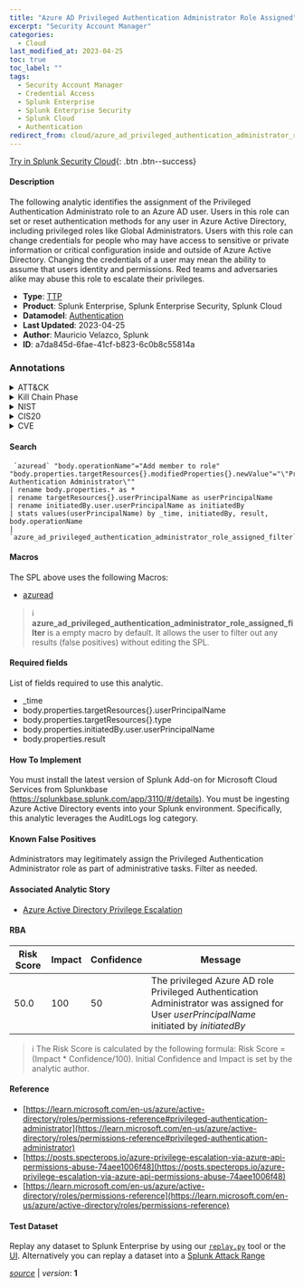 ```yaml
---
title: "Azure AD Privileged Authentication Administrator Role Assigned"
excerpt: "Security Account Manager"
categories:
  - Cloud
last_modified_at: 2023-04-25
toc: true
toc_label: ""
tags:
  - Security Account Manager
  - Credential Access
  - Splunk Enterprise
  - Splunk Enterprise Security
  - Splunk Cloud
  - Authentication
redirect_from: cloud/azure_ad_privileged_authentication_administrator_role_assigned/
---
```




[Try in Splunk Security Cloud](https://www.splunk.com/en_us/cyber-security.html){: .btn .btn--success}

#### Description

The following analytic identifies the assignment of the Privileged Authentication Administrato role to an Azure AD user. Users in this role can set or reset authentication methods for any user in Azure Active Directory, including privileged roles like Global Administrators. Users with this role can change credentials for people who may have access to sensitive or private information or critical configuration inside and outside of Azure Active Directory. Changing the credentials of a user may mean the ability to assume that users identity and permissions. Red teams and adversaries alike may abuse this role to escalate their privileges.

- **Type**: [TTP](https://github.com/splunk/security_content/wiki/Detection-Analytic-Types)
- **Product**: Splunk Enterprise, Splunk Enterprise Security, Splunk Cloud
- **Datamodel**: [Authentication](https://docs.splunk.com/Documentation/CIM/latest/User/Authentication)
- **Last Updated**: 2023-04-25
- **Author**: Mauricio Velazco, Splunk
- **ID**: a7da845d-6fae-41cf-b823-6c0b8c55814a

### Annotations
<details>
  <summary>ATT&CK</summary>

<div markdown="1">

#### [ATT&CK](https://attack.mitre.org/)

| ID          | Technique   | Tactic         |
| ----------- | ----------- |--------------- |
| [T1003.002](https://attack.mitre.org/techniques/T1003/002/) | Security Account Manager | Credential Access |

</div>
</details>


<details>
  <summary>Kill Chain Phase</summary>

<div markdown="1">

* Exploitation


</div>
</details>


<details>
  <summary>NIST</summary>

<div markdown="1">

* DE.CM



</div>
</details>

<details>
  <summary>CIS20</summary>

<div markdown="1">

* CIS 10



</div>
</details>

<details>
  <summary>CVE</summary>

<div markdown="1">


</div>
</details>


#### Search

```
 `azuread` "body.operationName"="Add member to role"  "body.properties.targetResources{}.modifiedProperties{}.newValue"="\"Privileged Authentication Administrator\"" 
| rename body.properties.* as * 
| rename targetResources{}.userPrincipalName as userPrincipalName 
| rename initiatedBy.user.userPrincipalName as initiatedBy 
| stats values(userPrincipalName) by _time, initiatedBy, result, body.operationName 
| `azure_ad_privileged_authentication_administrator_role_assigned_filter`
```

#### Macros
The SPL above uses the following Macros:
* [azuread](https://github.com/splunk/security_content/blob/develop/macros/azuread.yml)

> :information_source:
> **azure_ad_privileged_authentication_administrator_role_assigned_filter** is a empty macro by default. It allows the user to filter out any results (false positives) without editing the SPL.



#### Required fields
List of fields required to use this analytic.
* _time
* body.properties.targetResources{}.userPrincipalName
* body.properties.targetResources{}.type
* body.properties.initiatedBy.user.userPrincipalName
* body.properties.result



#### How To Implement
You must install the latest version of Splunk Add-on for Microsoft Cloud Services from Splunkbase (https://splunkbase.splunk.com/app/3110/#/details). You must be ingesting Azure Active Directory events into your Splunk environment. Specifically, this analytic leverages the AuditLogs log category.
#### Known False Positives
Administrators may legitimately assign the Privileged Authentication Administrator role as part of administrative tasks. Filter as needed.

#### Associated Analytic Story
* [Azure Active Directory Privilege Escalation](/stories/azure_active_directory_privilege_escalation)




#### RBA

| Risk Score  | Impact      | Confidence   | Message      |
| ----------- | ----------- |--------------|--------------|
| 50.0 | 100 | 50 | The privileged Azure AD role Privileged Authentication Administrator was assigned for User $userPrincipalName$ initiated by $initiatedBy$ |


> :information_source:
> The Risk Score is calculated by the following formula: Risk Score = (Impact * Confidence/100). Initial Confidence and Impact is set by the analytic author.


#### Reference

* [https://learn.microsoft.com/en-us/azure/active-directory/roles/permissions-reference#privileged-authentication-administrator](https://learn.microsoft.com/en-us/azure/active-directory/roles/permissions-reference#privileged-authentication-administrator)
* [https://posts.specterops.io/azure-privilege-escalation-via-azure-api-permissions-abuse-74aee1006f48](https://posts.specterops.io/azure-privilege-escalation-via-azure-api-permissions-abuse-74aee1006f48)
* [https://learn.microsoft.com/en-us/azure/active-directory/roles/permissions-reference](https://learn.microsoft.com/en-us/azure/active-directory/roles/permissions-reference)



#### Test Dataset
Replay any dataset to Splunk Enterprise by using our [`replay.py`](https://github.com/splunk/attack_data#using-replaypy) tool or the [UI](https://github.com/splunk/attack_data#using-ui).
Alternatively you can replay a dataset into a [Splunk Attack Range](https://github.com/splunk/attack_range#replay-dumps-into-attack-range-splunk-server)




[*source*](https://github.com/splunk/security_content/tree/develop/detections/cloud/azure_ad_privileged_authentication_administrator_role_assigned.yml) \| *version*: **1**